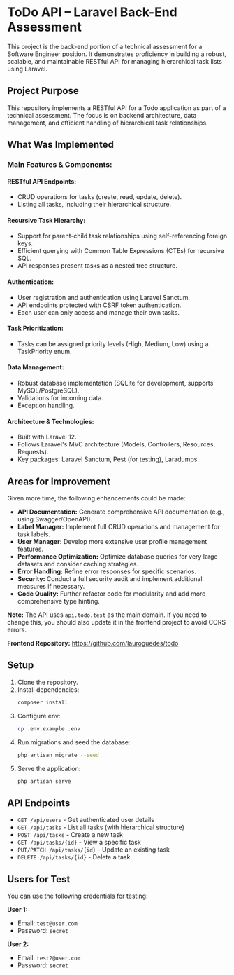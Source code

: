 # ToDo API – Laravel Back-End Assessment

This project is the back-end portion of a technical assessment for a Software Engineer position. It demonstrates proficiency in building a robust, scalable, and maintainable RESTful API for managing hierarchical task lists using Laravel.

## Project Purpose

This repository implements a RESTful API for a Todo application as part of a technical assessment. The focus is on backend architecture, data management, and efficient handling of hierarchical task relationships.

## What Was Implemented

### Main Features & Components:

#### RESTful API Endpoints:
- CRUD operations for tasks (create, read, update, delete).
- Listing all tasks, including their hierarchical structure.

#### Recursive Task Hierarchy:
- Support for parent-child task relationships using self-referencing foreign keys.
- Efficient querying with Common Table Expressions (CTEs) for recursive SQL.
- API responses present tasks as a nested tree structure.

#### Authentication:
- User registration and authentication using Laravel Sanctum.
- API endpoints protected with CSRF token authentication.
- Each user can only access and manage their own tasks.

#### Task Prioritization:
- Tasks can be assigned priority levels (High, Medium, Low) using a TaskPriority enum.

#### Data Management:
- Robust database implementation (SQLite for development, supports MySQL/PostgreSQL).
- Validations for incoming data.
- Exception handling.

#### Architecture & Technologies:
- Built with Laravel 12.
- Follows Laravel's MVC architecture (Models, Controllers, Resources, Requests).
- Key packages: Laravel Sanctum, Pest (for testing), Laradumps.

## Areas for Improvement

Given more time, the following enhancements could be made:

- **API Documentation:** Generate comprehensive API documentation (e.g., using Swagger/OpenAPI).
- **Label Manager:** Implement full CRUD operations and management for task labels.
- **User Manager:** Develop more extensive user profile management features.
- **Performance Optimization:** Optimize database queries for very large datasets and consider caching strategies.
- **Error Handling:** Refine error responses for specific scenarios.
- **Security:** Conduct a full security audit and implement additional measures if necessary.
- **Code Quality:** Further refactor code for modularity and add more comprehensive type hinting.

**Note:** The API uses `api.todo.test` as the main domain. If you need to change this, you should also update it in the frontend project to avoid CORS errors.

**Frontend Repository:** https://github.com/lauroguedes/todo

## Setup

1. Clone the repository.
2. Install dependencies:
   ```bash
   composer install
   ```
3. Configure env:
   ```bash
   cp .env.example .env
   ```
4. Run migrations and seed the database:
   ```bash
   php artisan migrate --seed
   ```
5. Serve the application:
   ```bash
   php artisan serve
   ```

## API Endpoints

- `GET /api/users` - Get authenticated user details
- `GET /api/tasks` - List all tasks (with hierarchical structure)
- `POST /api/tasks` - Create a new task
- `GET /api/tasks/{id}` - View a specific task
- `PUT/PATCH /api/tasks/{id}` - Update an existing task
- `DELETE /api/tasks/{id}` - Delete a task

## Users for Test

You can use the following credentials for testing:

**User 1:**
- Email: `test@user.com`
- Password: `secret`

**User 2:**
- Email: `test2@user.com`
- Password: `secret`
